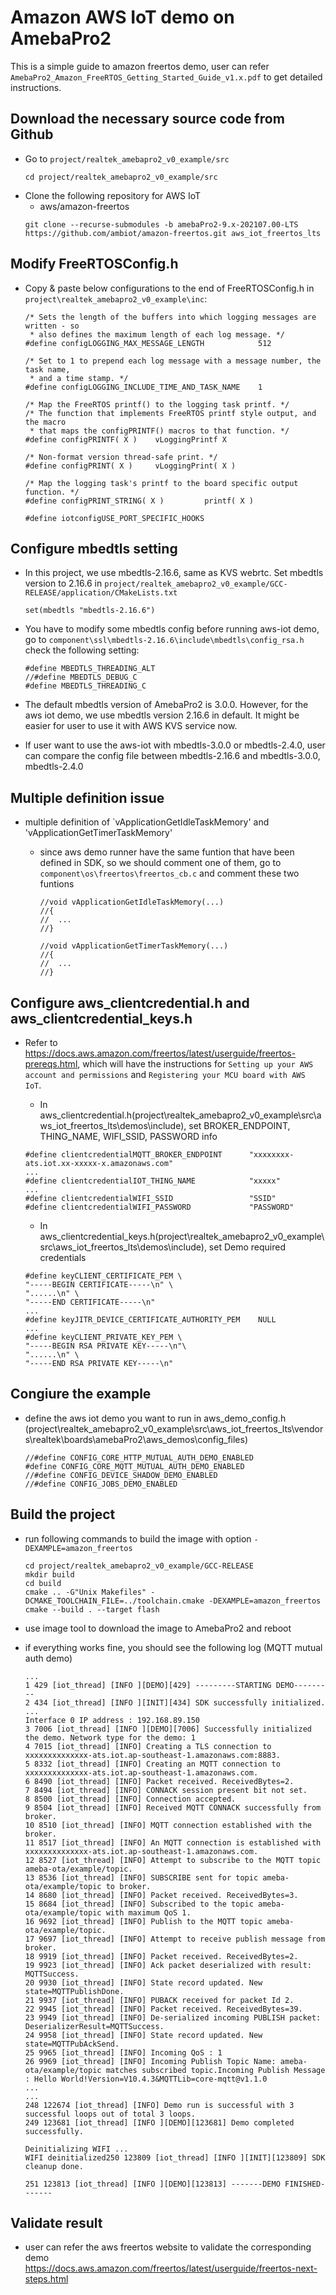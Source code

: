 # Amazon AWS IoT demo on AmebaPro2 #

This is a simple guide to amazon freertos demo, user can refer `AmebaPro2_Amazon_FreeRTOS_Getting_Started_Guide_v1.x.pdf` to get detailed instructions.

## Download the necessary source code from Github
- Go to `project/realtek_amebapro2_v0_example/src`
    ```
    cd project/realtek_amebapro2_v0_example/src
    ```
- Clone the following repository for AWS IoT
	- aws/amazon-freertos
    ```
    git clone --recurse-submodules -b amebaPro2-9.x-202107.00-LTS https://github.com/ambiot/amazon-freertos.git aws_iot_freertos_lts
    ```

## Modify FreeRTOSConfig.h

- Copy & paste below configurations to the end of FreeRTOSConfig.h in `project\realtek_amebapro2_v0_example\inc`:  
    ```
    /* Sets the length of the buffers into which logging messages are written - so
     * also defines the maximum length of each log message. */
    #define configLOGGING_MAX_MESSAGE_LENGTH            512

    /* Set to 1 to prepend each log message with a message number, the task name,
     * and a time stamp. */
    #define configLOGGING_INCLUDE_TIME_AND_TASK_NAME    1

    /* Map the FreeRTOS printf() to the logging task printf. */
    /* The function that implements FreeRTOS printf style output, and the macro
     * that maps the configPRINTF() macros to that function. */
    #define configPRINTF( X )    vLoggingPrintf X

    /* Non-format version thread-safe print. */
    #define configPRINT( X )     vLoggingPrint( X )

    /* Map the logging task's printf to the board specific output function. */
    #define configPRINT_STRING( X )         printf( X )

    #define iotconfigUSE_PORT_SPECIFIC_HOOKS
    ```

## Configure mbedtls setting

- In this project, we use mbedtls-2.16.6, same as KVS webrtc. Set mbedtls version to 2.16.6 in `project/realtek_amebapro2_v0_example/GCC-RELEASE/application/CMakeLists.txt`
  ```
  set(mbedtls "mbedtls-2.16.6")
  ```
- You have to modify some mbedtls config before running aws-iot demo, go to `component\ssl\mbedtls-2.16.6\include\mbedtls\config_rsa.h` check the following setting:
  ```
  #define MBEDTLS_THREADING_ALT
  //#define MBEDTLS_DEBUG_C
  #define MBEDTLS_THREADING_C
  ```

- The default mbedtls version of AmebaPro2 is 3.0.0. However, for the aws iot demo, we use mbedtls version 2.16.6 in default. It might be easier for user to use it with AWS KVS service now.
- If user want to use the aws-iot with mbedtls-3.0.0 or mbedtls-2.4.0, user can compare the config file between mbedtls-2.16.6 and mbedtls-3.0.0, mbedtls-2.4.0  

## Multiple definition issue
- multiple definition of `vApplicationGetIdleTaskMemory' and 'vApplicationGetTimerTaskMemory'
  - since aws demo runner have the same funtion that have been defined in SDK, so we should comment one of them, go to `component\os\freertos\freertos_cb.c` and comment these two funtions

    ```
    //void vApplicationGetIdleTaskMemory(...)
    //{
    //	...
    //}

    //void vApplicationGetTimerTaskMemory(...)
    //{
    //	...
    //}
    ```

## Configure aws_clientcredential.h and aws_clientcredential_keys.h
- Refer to https://docs.aws.amazon.com/freertos/latest/userguide/freertos-prereqs.html, which will have the instructions for `Setting up your AWS account and permissions` and `Registering your MCU board with AWS IoT`. 

  - In aws_clientcredential.h(project\realtek_amebapro2_v0_example\src\aws_iot_freertos_lts\demos\include), set BROKER_ENDPOINT, THING_NAME, WIFI_SSID, PASSWORD info  
  ```
  #define clientcredentialMQTT_BROKER_ENDPOINT      "xxxxxxxx-ats.iot.xx-xxxxx-x.amazonaws.com"
  ...
  #define clientcredentialIOT_THING_NAME            "xxxxx"
  ...
  #define clientcredentialWIFI_SSID                 "SSID"
  #define clientcredentialWIFI_PASSWORD             "PASSWORD"
  ```

  - In aws_clientcredential_keys.h(project\realtek_amebapro2_v0_example\src\aws_iot_freertos_lts\demos\include), set Demo required credentials
  ```
  #define keyCLIENT_CERTIFICATE_PEM \
  "-----BEGIN CERTIFICATE-----\n" \
  "......\n" \
  "-----END CERTIFICATE-----\n"
  ...
  #define keyJITR_DEVICE_CERTIFICATE_AUTHORITY_PEM    NULL
  ...
  #define keyCLIENT_PRIVATE_KEY_PEM \
  "-----BEGIN RSA PRIVATE KEY-----\n"\
  "......\n" \
  "-----END RSA PRIVATE KEY-----\n"
  ```

## Congiure the example

- define the aws iot demo you want to run in aws_demo_config.h (project\realtek_amebapro2_v0_example\src\aws_iot_freertos_lts\vendors\realtek\boards\amebaPro2\aws_demos\config_files)
    ```
    //#define CONFIG_CORE_HTTP_MUTUAL_AUTH_DEMO_ENABLED
    #define CONFIG_CORE_MQTT_MUTUAL_AUTH_DEMO_ENABLED
    //#define CONFIG_DEVICE_SHADOW_DEMO_ENABLED
    //#define CONFIG_JOBS_DEMO_ENABLED
    ```

## Build the project
- run following commands to build the image with option `-DEXAMPLE=amazon_freertos`
    ```
    cd project/realtek_amebapro2_v0_example/GCC-RELEASE
    mkdir build
    cd build
    cmake .. -G"Unix Makefiles" -DCMAKE_TOOLCHAIN_FILE=../toolchain.cmake -DEXAMPLE=amazon_freertos
    cmake --build . --target flash
    ```

- use image tool to download the image to AmebaPro2 and reboot


- if everything works fine, you should see the following log (MQTT mutual auth demo)
    ```
    ...
    1 429 [iot_thread] [INFO ][DEMO][429] ---------STARTING DEMO---------
    2 434 [iot_thread] [INFO ][INIT][434] SDK successfully initialized.
    ...
    Interface 0 IP address : 192.168.89.150
    3 7006 [iot_thread] [INFO ][DEMO][7006] Successfully initialized the demo. Network type for the demo: 1
    4 7015 [iot_thread] [INFO] Creating a TLS connection to xxxxxxxxxxxxxx-ats.iot.ap-southeast-1.amazonaws.com:8883.
    5 8332 [iot_thread] [INFO] Creating an MQTT connection to xxxxxxxxxxxxxx-ats.iot.ap-southeast-1.amazonaws.com.
    6 8490 [iot_thread] [INFO] Packet received. ReceivedBytes=2.
    7 8494 [iot_thread] [INFO] CONNACK session present bit not set.
    8 8500 [iot_thread] [INFO] Connection accepted.
    9 8504 [iot_thread] [INFO] Received MQTT CONNACK successfully from broker.
    10 8510 [iot_thread] [INFO] MQTT connection established with the broker.
    11 8517 [iot_thread] [INFO] An MQTT connection is established with xxxxxxxxxxxxxx-ats.iot.ap-southeast-1.amazonaws.com.
    12 8527 [iot_thread] [INFO] Attempt to subscribe to the MQTT topic ameba-ota/example/topic.
    13 8536 [iot_thread] [INFO] SUBSCRIBE sent for topic ameba-ota/example/topic to broker.
    14 8680 [iot_thread] [INFO] Packet received. ReceivedBytes=3.
    15 8684 [iot_thread] [INFO] Subscribed to the topic ameba-ota/example/topic with maximum QoS 1.
    16 9692 [iot_thread] [INFO] Publish to the MQTT topic ameba-ota/example/topic.
    17 9697 [iot_thread] [INFO] Attempt to receive publish message from broker.
    18 9919 [iot_thread] [INFO] Packet received. ReceivedBytes=2.
    19 9923 [iot_thread] [INFO] Ack packet deserialized with result: MQTTSuccess.
    20 9930 [iot_thread] [INFO] State record updated. New state=MQTTPublishDone.
    21 9937 [iot_thread] [INFO] PUBACK received for packet Id 2.
    22 9945 [iot_thread] [INFO] Packet received. ReceivedBytes=39.
    23 9949 [iot_thread] [INFO] De-serialized incoming PUBLISH packet: DeserializerResult=MQTTSuccess.
    24 9958 [iot_thread] [INFO] State record updated. New state=MQTTPubAckSend.
    25 9965 [iot_thread] [INFO] Incoming QoS : 1
    26 9969 [iot_thread] [INFO] Incoming Publish Topic Name: ameba-ota/example/topic matches subscribed topic.Incoming Publish Message : Hello World!Version=V10.4.3&MQTTLib=core-mqtt@v1.1.0
    ...
    ...
    248 122674 [iot_thread] [INFO] Demo run is successful with 3 successful loops out of total 3 loops.
    249 123681 [iot_thread] [INFO ][DEMO][123681] Demo completed successfully.

    Deinitializing WIFI ...
    WIFI deinitialized250 123809 [iot_thread] [INFO ][INIT][123809] SDK cleanup done.

    251 123813 [iot_thread] [INFO ][DEMO][123813] -------DEMO FINISHED-------
    ```

## Validate result
- user can refer the aws freertos website to validate the corresponding demo  
  https://docs.aws.amazon.com/freertos/latest/userguide/freertos-next-steps.html
